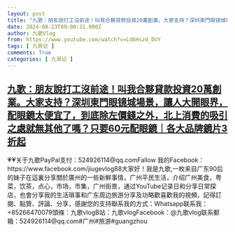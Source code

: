 ```yaml
---
layout: post
title: "九歌：朋友說打工沒前途！叫我合夥貸款投資20萬創業。大家支持？深圳東門眼镜城場景，讓人大開眼界，配眼鏡太便宜了，到底除左價錢之外，北上消費的吸引之處就無其他了嗎？只要60元配眼鏡｜各大品牌鏡片3折起"
date: 2024-08-23T09:00:21.000Z
author: 九歌Vlog
from: https://www.youtube.com/watch?v=Ld6Hszd_DUY
tags: [ 九哥记 ]
comments: True
categories: [ 九哥记 ]
---
```

<!--1724403621000-->
[九歌：朋友說打工沒前途！叫我合夥貸款投資20萬創業。大家支持？深圳東門眼镜城場景，讓人大開眼界，配眼鏡太便宜了，到底除左價錢之外，北上消費的吸引之處就無其他了嗎？只要60元配眼鏡｜各大品牌鏡片3折起](https://www.youtube.com/watch?v=Ld6Hszd_DUY)
------

<div>
💗💗关于九歌PayPal支付：524926114@qq.comFallow 我的Facebook：https://www.facebook.com/jiugevlog88大家好！我是九歌,一枚来自广东90后的妹子在這裏分享關於廣州的一些新鮮事情，广州平民生活，介绍广州美食，粤菜，饮茶，点心，市场，市集，广州街景，通过YouTube记录日和分享日常探店，也會分享我的生活瑣事和广东周边旅游分享及功略歡喜歡我的視頻，記得訂閱、點贊、評論、分享，感謝您的支持聯系我的方式：Whatsapp联系我：+85266470079頭條：九歌vlogB站：九歌vlogFacebook：@九歌vlog联系郵箱：524926114@qq.com#广州#旅游#guangzhou
</div>
